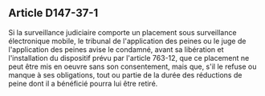 Article D147-37-1
----
Si la surveillance judiciaire comporte un placement sous surveillance
électronique mobile, le tribunal de l'application des peines ou le juge de
l'application des peines avise le condamné, avant sa libération et
l'installation du dispositif prévu par l'article 763-12, que ce placement ne
peut être mis en oeuvre sans son consentement, mais que, s'il le refuse ou
manque à ses obligations, tout ou partie de la durée des réductions de peine
dont il a bénéficié pourra lui être retiré.
